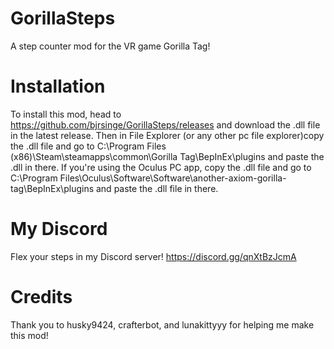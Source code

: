 # GorillaSteps
A step counter mod for the VR game Gorilla Tag!

# Installation 
To install this mod, head to https://github.com/bjrsinge/GorillaSteps/releases and download the .dll file
in the latest release. Then in File Explorer (or any other pc file explorer)copy the .dll file and go to
C:\Program Files (x86)\Steam\steamapps\common\Gorilla Tag\BepInEx\plugins and paste the .dll in there. If
you're using the Oculus PC app, copy the .dll file and go to C:\Program Files\Oculus\Software\Software\another-axiom-gorilla-tag\BepInEx\plugins
and paste the .dll file in there.

# My Discord
Flex your steps in my Discord server! https://discord.gg/qnXtBzJcmA

# Credits
Thank you to husky9424, crafterbot, and lunakittyyy for helping me make this mod!
